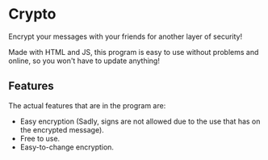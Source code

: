 # Crypto
Encrypt your messages with your friends for another layer of security!

Made with HTML and JS, this program is easy to use without problems and online, so you won't have to update anything!

## Features
The actual features that are in the program are:
- Easy encryption (Sadly, signs are not allowed due to the use that has on the encrypted message).
- Free to use.
- Easy-to-change encryption.
